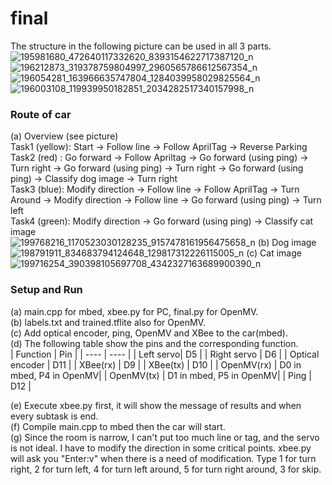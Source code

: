 # final
The structure in the following picture can be used in all 3 parts. <br>
![195981680_472640117332620_8393154622717387120_n](https://user-images.githubusercontent.com/79574115/121262991-8cca4980-c8e7-11eb-9490-8f53aa978ba1.jpg)
![196212873_319378759804997_2960565786612567354_n](https://user-images.githubusercontent.com/79574115/121262995-8f2ca380-c8e7-11eb-8bb1-1d69ffd89e9e.jpg)
![196054281_163966635747804_1284039958029825564_n](https://user-images.githubusercontent.com/79574115/121262997-905dd080-c8e7-11eb-850f-79c597aeca33.jpg)
![196003108_119939950182851_2034282517340157998_n](https://user-images.githubusercontent.com/79574115/121262999-92279400-c8e7-11eb-96bc-51f8957a62fb.jpg)

### Route of car <br>
(a) Overview (see picture) <br>
Task1 (yellow): Start -> Follow line -> Follow AprilTag -> Reverse Parking <br>
Task2 (red)   :    Go forward -> Follow Apriltag -> Go forward (using ping) -> Turn right -> Go forward (using ping) -> Turn right -> Go forward (using ping) -> Classify dog image -> Turn right <br>
Task3 (blue):   Modify direction -> Follow line -> Follow AprilTag -> Turn Around -> Modify direction -> Follow line -> Go forward (using ping) -> Turn left <br>
Task4 (green):  Modify direction -> Go forward (using ping) -> Classify cat image <br>
![199768216_1170523030128235_9157478161956475658_n](https://user-images.githubusercontent.com/79574115/121821856-4f423380-ccce-11eb-8ec1-6f42a53b66db.png)
(b) Dog image <br>
![198791911_834683794124648_129817312226115005_n](https://user-images.githubusercontent.com/79574115/121821869-62ed9a00-ccce-11eb-8563-2e7ea0ef28ac.jpg)
(c) Cat image <br>
![199716254_390398105697708_4342327163689900390_n](https://user-images.githubusercontent.com/79574115/121821882-6f71f280-ccce-11eb-94be-5bbd4dfc203b.jpg)

### Setup and Run <br>
(a) main.cpp for mbed, xbee.py for PC, final.py for OpenMV. <br>
(b) labels.txt and trained.tflite also for OpenMV. <br>
(c) Add optical encoder, ping, OpenMV and XBee to the car(mbed). <br>
(d) The following table show the pins and the corresponding function. <br>
| Function | Pin |
|  ----  | ----  |
| Left servo| D5 |
| Right servo | D6 |
| Optical encoder | D11 |
| XBee(rx) | D9 |
| XBee(tx) | D10 | 
| OpenMV(rx) | D0 in mbed, P4 in OpenMV|
| OpenMV(tx) | D1 in mbed, P5 in OpenMV| 
| Ping | D12 |

(e) Execute xbee.py first, it will show the message of results and when every subtask is end. <br>
(f) Compile main.cpp to mbed then the car will start. <br>
(g) Since the room is narrow, I can't put too much line or tag, and the servo is not ideal. I have to modify the direction in some critical points. xbee.py will ask you "Enter:v" when there is a need of modification. Type 1 for turn right, 2 for turn left, 4 for turn left around, 5 for turn right around, 3 for skip. <br>
